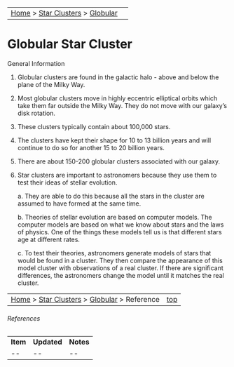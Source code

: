 |    |    |
|:---|---:|
|[Home](/notes/#object-notes) > [Star Clusters](/notes/#star-clusters) > [Globular](../!globular-cluster-info) |  |

# Globular Star Cluster
General Information

1.	Globular clusters are found in the galactic halo - above and below the plane of the Milky Way.

2.	Most globular clusters move in highly eccentric elliptical orbits which take them far outside the Milky Way.  They do not move with our galaxy’s disk rotation.

3.	These clusters typically contain about 100,000 stars.

4.	The clusters have kept their shape for 10 to 13 billion years and will continue to do so for another 15 to 20 billion years.

5.	There are about 150-200 globular clusters associated with our galaxy.

6.	Star clusters are important to astronomers because they use them to test their ideas of stellar evolution.

    a.	They are able to do this because all the stars in the cluster are assumed to have formed at the same time.  

    b.	Theories of stellar evolution are based on computer models. The computer models are based on what we know about stars and the laws of physics.  One of the things these models tell us is that different stars age at different rates.

    c.	To test their theories, astronomers generate models of stars that would be found in a cluster.  They then compare the appearance of this model cluster with observations of a real cluster. If there are significant differences, the astronomers change the model until it matches the real cluster.

|    |    |
|:---|---:|
|[Home](/notes/#object-notes) > [Star Clusters](/notes/#star-clusters) > [Globular](../!globular-cluster-info) > Reference|[top](#globular-star-cluster)  |

###### References

|   |   |   |
|---|---|---|
|**Item**|**Updated**|**Notes**|
| -- | -- | -- |
